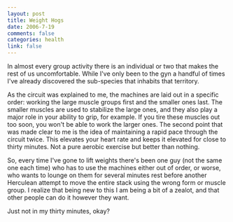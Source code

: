 ```yaml
--- 
layout: post
title: Weight Hogs
date: 2006-7-19
comments: false
categories: health
link: false
---
```

In almost every group activity there is an individual or two that makes the rest of us uncomfortable. While I've only been to the gyn a handful of times I've already discovered the sub-species that inhabits that territory.

As the circuit was explained to me, the machines are laid out in a specific order: working the large muscle groups first and the smaller ones last. The smaller muscles are used to stabilize the large ones, and they also play a major role in your ability to grip, for example. If you tire these muscles out too soon, you won't be able to work the larger ones. The second point that was made clear to me is the idea of maintaining a rapid pace through the circuit twice. This elevates your heart rate and keeps it elevated for close to thirty minutes. Not a pure aerobic exercise but better than nothing.

So, every time I've gone to lift weights there's been one guy (not the same one each time) who has to use the machines either out of order, or worse, who wants to lounge on them for several minutes rest before another Herculean attempt to move the entire stack using the wrong form or muscle group. I realize that being new to this I am being a bit of a zealot, and that other people can do it however they want.

Just not in my thirty minutes, okay?

